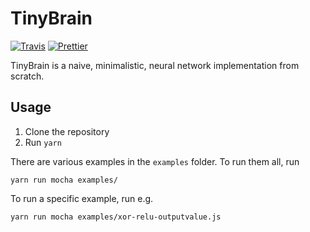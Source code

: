 # TinyBrain

[![Travis](https://img.shields.io/travis/Walther/tinybrain.svg?style=flat-square)](https://travis-ci.org/Walther/tinybrain)
[![Prettier](https://img.shields.io/badge/code_style-prettier-ff69b4.svg?style=flat-square)](https://github.com/prettier/prettier)

TinyBrain is a naive, minimalistic, neural network implementation from scratch.

## Usage

1. Clone the repository
1. Run `yarn`

There are various examples in the `examples` folder. To run them all, run

```
yarn run mocha examples/
```

To run a specific example, run e.g.
```
yarn run mocha examples/xor-relu-outputvalue.js
```